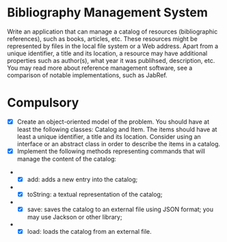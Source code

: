 # Bibliography Management System

Write an application that can manage a catalog of resources (bibliographic references), such as books, articles, etc.
These resources might be represented by files in the local file system or a Web address. Apart from a unique identifier, a title and its location, a resource may have additional properties such as author(s), what year it was publihsed, description, etc.
You may read more about reference management software, see a comparison of notable implementations, such as JabRef.

# Compulsory 

* [x] Create an object-oriented model of the problem. You should have at least the following classes: Catalog and Item. The items should have at least a unique identifier, a title and its location. Consider using an interface or an abstract class in order to describe the items in a catalog.
* [x] Implement the following methods representing commands that will manage the content of the catalog:
* - [x] add: adds a new entry into the catalog;
* - [x] toString: a textual representation of the catalog;
* - [x] save: saves the catalog to an external file using JSON format; you may use Jackson or other library;
* - [x] load: loads the catalog from an external file.